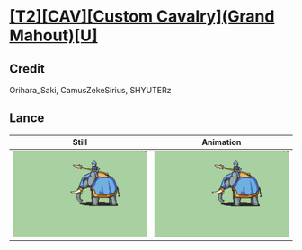 # [\[T2\]\[CAV\]\[Custom Cavalry\]\(Grand Mahout\)\[U\]](../)

## Credit

Orihara_Saki, CamusZekeSirius, SHYUTERz
	
## Lance

| Still | Animation |
| :---: | :-------: |
| ![Lance still](./Lance_000.png) | ![Lance animation](./Lance.gif) |
